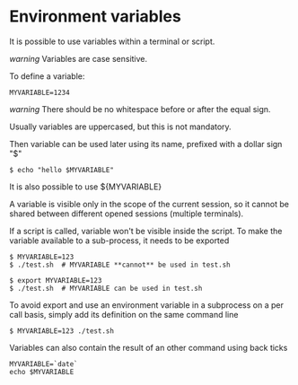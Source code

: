 # Environment variables

It is possible to use variables within a terminal or script.

*warning* Variables are case sensitive.

To define a variable:

    MYVARIABLE=1234

*warning* There should be no whitespace before or after the equal sign.

Usually variables are uppercased, but this is not mandatory.

Then variable can be used later using its name, prefixed with a dollar sign "$"

    $ echo "hello $MYVARIABLE"

It is also possible to use ${MYVARIABLE}

A variable is visible only in the scope of the current session, so it cannot be shared between different
opened sessions (multiple terminals).

If a script is called, variable won't be visible inside the script.
To make the variable available to a sub-process, it needs to be exported

    $ MYVARIABLE=123
    $ ./test.sh  # MYVARIABLE **cannot** be used in test.sh

    $ export MYVARIABLE=123
    $ ./test.sh  # MYVARIABLE can be used in test.sh

To avoid export and use an environment variable in a subprocess on a per call basis,
simply add its definition on the same command line

    $ MYVARIABLE=123 ./test.sh

Variables can also contain the result of an other command using back ticks

    MYVARIABLE=`date`
    echo $MYVARIABLE